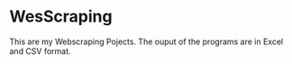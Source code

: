 # WesScraping

This are my Webscraping Pojects. The ouput of the programs are in Excel and CSV format.
